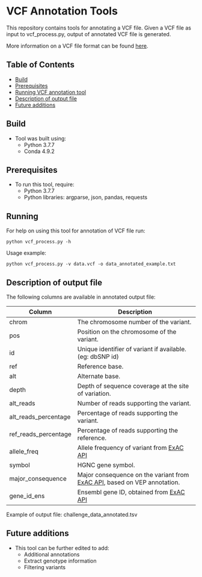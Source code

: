 # VCF Annotation Tools

This repository contains tools for annotating a VCF file. 
Given a VCF file as input to  vcf_process.py, output of annotated VCF file is generated.

More information on a VCF file format can be found [here](https://samtools.github.io/hts-specs/VCFv4.2.pdf).

## Table of Contents
* [Build](#build)
* [Prerequisites](#requirements)
* [Running VCF annotation tool](#running)
* [Description of output file](#output)
* [Future additions](#additions)

## <a name="build">Build</a>
* Tool was built using:
    * Python 3.7.7 
    * Conda 4.9.2
    
## <a name="requirements">Prerequisites</a>
* To run this tool, require:
    * Python 3.7.7
    * Python libraries: argparse, json, pandas, requests

## <a name="running">Running</a>
For help on using this tool for annotation of VCF file run: 
```
python vcf_process.py -h 
```

Usage example:

```
python vcf_process.py -v data.vcf -o data_annotated_example.txt 
```

## <a name="output">Description of output file</a>

The following columns are available in annotated output file: 

Column|Description
------|-----------
chrom| The chromosome number of the variant.
pos| Position on the chromosome of the variant.
id| Unique identifier of variant if available.(eg: dbSNP id)
ref| Reference base.
alt| Alternate base.
depth| Depth of sequence coverage at the site of variation.
alt_reads| Number of reads supporting the variant.
alt_reads_percentage| Percentage of reads supporting the variant.
ref_reads_percentage| Percentage of reads supporting the reference.
allele_freq| Allele frequency of variant from [ExAC API](http://exac.hms.harvard.edu/)
symbol| HGNC gene symbol.
major_consequence| Major consequence on the variant from [ExAC API](http://exac.hms.harvard.edu/), based on VEP annotation.
gene_id_ens| Ensembl gene ID, obtained from [ExAC API](http://exac.hms.harvard.edu/)

Example of output file: challenge_data_annotated.tsv

## <a name="additions">Future additions</a>
* This tool can be further edited to add:
   * Additional annotations 
   *  Extract genotype information
   *  Filtering variants
      

